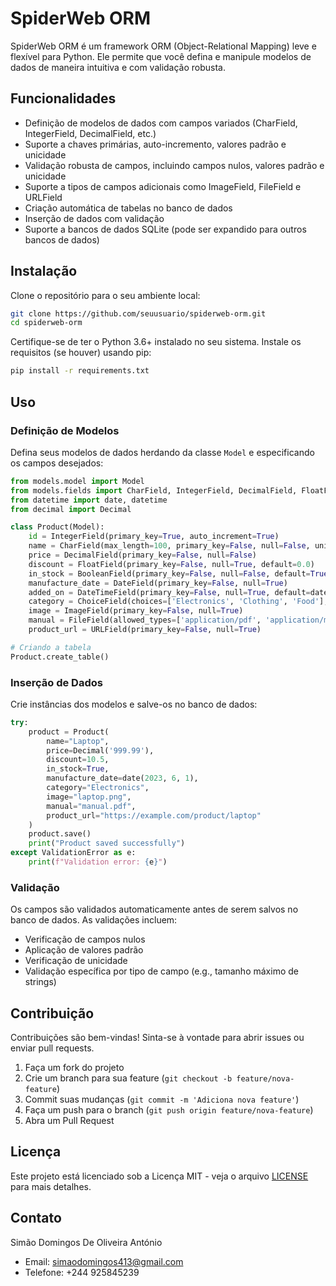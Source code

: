 
# SpiderWeb ORM

SpiderWeb ORM é um framework ORM (Object-Relational Mapping) leve e flexível para Python. Ele permite que você defina e manipule modelos de dados de maneira intuitiva e com validação robusta.

## Funcionalidades

- Definição de modelos de dados com campos variados (CharField, IntegerField, DecimalField, etc.)
- Suporte a chaves primárias, auto-incremento, valores padrão e unicidade
- Validação robusta de campos, incluindo campos nulos, valores padrão e unicidade
- Suporte a tipos de campos adicionais como ImageField, FileField e URLField
- Criação automática de tabelas no banco de dados
- Inserção de dados com validação
- Suporte a bancos de dados SQLite (pode ser expandido para outros bancos de dados)

## Instalação

Clone o repositório para o seu ambiente local:

```bash
git clone https://github.com/seuusuario/spiderweb-orm.git
cd spiderweb-orm
```

Certifique-se de ter o Python 3.6+ instalado no seu sistema. Instale os requisitos (se houver) usando pip:

```bash
pip install -r requirements.txt
```

## Uso

### Definição de Modelos

Defina seus modelos de dados herdando da classe `Model` e especificando os campos desejados:

```python
from models.model import Model
from models.fields import CharField, IntegerField, DecimalField, FloatField, BooleanField, DateField, DateTimeField, ChoiceField, ImageField, FileField, URLField, ForeignKey
from datetime import date, datetime
from decimal import Decimal

class Product(Model):
    id = IntegerField(primary_key=True, auto_increment=True)
    name = CharField(max_length=100, primary_key=False, null=False, unique=True)
    price = DecimalField(primary_key=False, null=False)
    discount = FloatField(primary_key=False, null=True, default=0.0)
    in_stock = BooleanField(primary_key=False, null=False, default=True)
    manufacture_date = DateField(primary_key=False, null=True)
    added_on = DateTimeField(primary_key=False, null=True, default=datetime.now)
    category = ChoiceField(choices=['Electronics', 'Clothing', 'Food'], primary_key=False, null=False)
    image = ImageField(primary_key=False, null=True)
    manual = FileField(allowed_types=['application/pdf', 'application/msword'], primary_key=False, null=True)
    product_url = URLField(primary_key=False, null=True)

# Criando a tabela
Product.create_table()
```

### Inserção de Dados

Crie instâncias dos modelos e salve-os no banco de dados:

```python
try:
    product = Product(
        name="Laptop",
        price=Decimal('999.99'),
        discount=10.5,
        in_stock=True,
        manufacture_date=date(2023, 6, 1),
        category="Electronics",
        image="laptop.png",
        manual="manual.pdf",
        product_url="https://example.com/product/laptop"
    )
    product.save()
    print("Product saved successfully")
except ValidationError as e:
    print(f"Validation error: {e}")
```

### Validação

Os campos são validados automaticamente antes de serem salvos no banco de dados. As validações incluem:

- Verificação de campos nulos
- Aplicação de valores padrão
- Verificação de unicidade
- Validação específica por tipo de campo (e.g., tamanho máximo de strings)

## Contribuição

Contribuições são bem-vindas! Sinta-se à vontade para abrir issues ou enviar pull requests.

1. Faça um fork do projeto
2. Crie um branch para sua feature (`git checkout -b feature/nova-feature`)
3. Commit suas mudanças (`git commit -m 'Adiciona nova feature'`)
4. Faça um push para o branch (`git push origin feature/nova-feature`)
5. Abra um Pull Request

## Licença

Este projeto está licenciado sob a Licença MIT - veja o arquivo [LICENSE](LICENSE) para mais detalhes.

## Contato

Simão Domingos De Oliveira António
- Email: simaodomingos413@gmail.com
- Telefone: +244 925845239
  
